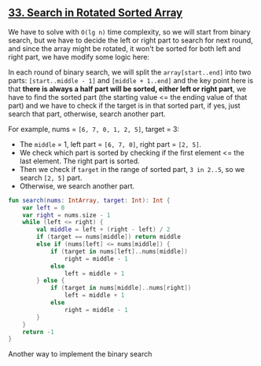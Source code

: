 ## [33. Search in Rotated Sorted Array](https://leetcode.com/problems/search-in-rotated-sorted-array/)

We have to solve with `O(lg n)` time complexity, so we will start from binary search, but we have to decide the left or right part to search for next round, and since the array might be rotated, it won't be sorted for both left and right part, we have modify some logic here:

In each round of binary search, we will split the `array[start..end]` into two parts: `[start..middle - 1]` and  `[middle + 1..end]` and the key point here is that **there is always a half part will be sorted, either left or right part**, we have to find the sorted part (the starting value <= the ending value of that part) and we have to check if the target is in that sorted part, if yes, just search that part, otherwise, search another part.

For example, nums = `[6, 7, 0, 1, 2, 5]`, target = 3:
* The `middle` = 1, left part = `[6, 7, 0]`, right part = `[2, 5]`.
* We check which part is sorted by checking if the first element <= the last element. The right part is sorted.
* Then we check if `target` in the range of sorted part, `3 in 2..5`, so we search `[2, 5]` part.
* Otherwise, we search another part.

```kotlin
fun search(nums: IntArray, target: Int): Int {
    var left = 0
    var right = nums.size - 1
    while (left <= right) {
        val middle = left + (right - left) / 2
        if (target == nums[middle]) return middle
        else if (nums[left] <= nums[middle]) {
            if (target in nums[left]..nums[middle])
                right = middle - 1
            else 
                left = middle + 1
        } else {
            if (target in nums[middle]..nums[right])
                left = middle + 1
            else
                right = middle - 1
        }
    }
    return -1
}
```

Another way to implement the binary search
